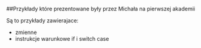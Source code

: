 ##Przykłady które prezentowane były przez Michała na pierwszej akademii

Są to przykłady zawierajace:
- zmienne
- instrukcje warunkowe if i switch case